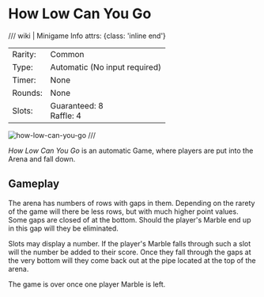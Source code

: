 # How Low Can You Go

/// wiki | Minigame Info
    attrs: {class: 'inline end'}

|         |                                |
|---------|--------------------------------|
| Rarity: | Common                         |
| Type:   | Automatic (No input required)  |
| Timer:  | None                           |
| Rounds: | None                           |
| Slots:  | Guaranteed: 8<br>Raffle: 4     |

![how-low-can-you-go](../../assets/images/minigames/how-low-can-you-go.jpg)
///

*How Low Can You Go* is an automatic Game, where players are put into the Arena and fall down.

## Gameplay

The arena has numbers of rows with gaps in them. Depending on the rarety of the game will there be less rows, but with much higher point values.  
Some gaps are closed of at the bottom. Should the player's Marble end up in this gap will they be eliminated.

Slots may display a number. If the player's Marble falls through such a slot will the number be added to their score. Once they fall through the gaps at the very bottom will they come back out at the pipe located at the top of the arena.

The game is over once one player Marble is left.